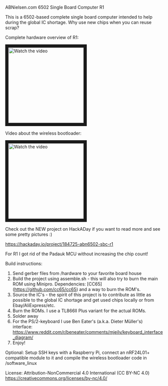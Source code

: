 ABNielsen.com 6502 Single Board Computer R1

This is a 6502-based complete single board computer intended to help during the global IC shortage. Why use new chips when you can reuse scrap?

Complete hardware overview of R1: 

<a href="http://www.youtube.com/watch?feature=player_embedded&v=w5cA64xof2I" target="_blank">
 <img src="http://img.youtube.com/vi/w5cA64xof2I/mqdefault.jpg" alt="Watch the video" width="240px" height="auto" border="10" />
</a>

Video about the wireless bootloader: 

<a href="http://www.youtube.com/watch?feature=player_embedded&v=NABU7gQDtcs" target="_blank">
 <img src="http://img.youtube.com/vi/NABU7gQDtcs/mqdefault.jpg" alt="Watch the video" width="240px" height="auto" border="10" />
</a>

Check out the NEW project on HackADay if you want to read more and see some pretty pictures :)

https://hackaday.io/project/184725-abn6502-sbc-r1

For R1 I got rid of the Padauk MCU without increasing the chip count!

Build instructions:

1) Send gerber files from /hardware to your favorite board house
2) Build the project using assemble.sh - this will also try to burn the main ROM using Minipro. Dependencies: [CC65] (https://github.com/cc65/cc65) and a way to burn the ROM's.
3) Source the IC's - the spirit of this project is to contribute as little as possible to the global IC shortage and get used chips locally or from Ebay/AliExpress/etc.
4) Burn the ROMs. I use a TL866II Plus variant for the actual ROMs.
5) Solder away
6) For the PS/2-keyboard I use Ben Eater's (a.k.a. Dieter Müller's) interface: https://www.reddit.com/r/beneater/comments/mjeilv/keyboard_interface_diagram/
7) Enjoy!

Optional:
Setup SSH keys with a Raspberry Pi, connect an nRF24L01+ compatible module to it and compile the wireless bootloader code in /software_linux

License: Attribution-NonCommercial 4.0 International (CC BY-NC 4.0) https://creativecommons.org/licenses/by-nc/4.0/
